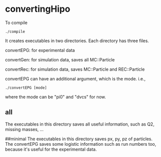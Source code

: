 # convertingHipo

To compile
```
./compile
```

It creates executables in two directories.
Each directory has three files.

convertEPG: for experimental data

convertGen: for simulation data, saves all MC::Particle

convertRec: for simulation data, saves MC::Particle and REC::Particle

convertEPG can have an additional argument, which is the mode.
i.e.,

```
./convertEPG [mode]
```
where the mode can be "pi0" and "dvcs" for now.

## all

The executables in this directory saves all useful information,
such as Q2, missing masses, ...

##minimal
The executables in this directory saves px, py, pz of particles.
The convertEPG saves some logistic information such as run numbers too, because it's useful for the experimental data.